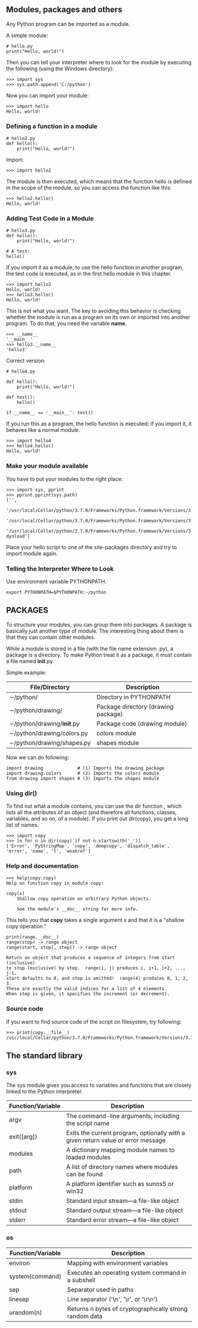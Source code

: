 ## Modules, packages and others

Any Python program can be imported as a module. 

A simple module:

```
# hello.py
print("Hello, world!")
```

Then you can tell your interpreter where to look for the module by executing the following (using the Windows directory):

```
>>> import sys
>>> sys.path.append('C:/python')
```

Now you can import your module:

```
>>> import hello
Hello, world!
```

### Defining a function in a module

```
# hello2.py
def hello():
    print("Hello, world!")
```

Import:

```
>>> import hello2
```

The module is then executed, which means that the function hello is defined in the scope of the module, so you can access the function like this:

```
>>> hello2.hello()
Hello, world!
```

### Adding Test Code in a Module

```
# hello3.py
def hello():
    print("Hello, world!")

# A test:
hello()
```

If you import it as a module, to use the hello function in another program, the test code is executed, as in the first hello module in this chapter.

```
>>> import hello3
Hello, world!
>>> hello3.hello()
Hello, world!                                                                              
```

This is not what you want. The key to avoiding this behavior is checking whether the module is run as a program on its own or imported into another program. To do that, you need the variable __name__.

```
>>> __name__
'__main__'
>>> hello3.__name__
'hello3'
```

Correct version:

```
# hello4.py

def hello():
    print("Hello, world!")

def test():
    hello()

if __name__ == '__main__': test()
```

If you run this as a program, the hello function is executed; if you import it, it behaves like a normal module.

```
>>> import hello4
>>> hello4.hello()
Hello, world!
```

### Make your module available

You have to put your modules to the right place:

```
>>> import sys, pprint
>>> pprint.pprint(sys.path)
['',
 '/usr/local/Cellar/python/3.7.0/Frameworks/Python.framework/Versions/3.7/lib/python37.zip',
 '/usr/local/Cellar/python/3.7.0/Frameworks/Python.framework/Versions/3.7/lib/python3.7',
 '/usr/local/Cellar/python/3.7.0/Frameworks/Python.framework/Versions/3.7/lib/python3.7/lib-dynload']
```

Place your hello script to one of the site-packages directory and try to import module again.

### Telling the Interpreter Where to Look

Use environment variable PYTHONPATH.

```
export PYTHONPATH=$PYTHONPATH:∼/python
```

## PACKAGES

To structure your modules, you can group them into packages. A package is basically just another type of module. The interesting thing about them is that they can contain other modules.

While a module is stored in a file (with the file name extension .py), a package is a directory. To make Python treat it as a package, it must contain a file named __init__.py.

Simple example:


|  File/Directory | Description  |
|---|---|
| ∼/python/  |  Directory in PYTHONPATH |
| ∼/python/drawing/  | Package directory (drawing package)  |
| ∼/python/drawing/__init__.py  |  Package code (drawing module) |
|  ∼/python/drawing/colors.py |  colors module |
|  ∼/python/drawing/shapes.py |  shapes module |


Now we can do following:

```
import drawing             # (1) Imports the drawing package
import drawing.colors      # (2) Imports the colors module
from drawing import shapes # (3) Imports the shapes module
```

### Using dir()

To find out what a module contains, you can use the dir function , which lists all the attributes of an object (and therefore all functions, classes, variables, and so on, of a module). If you print out dir(copy), you get a long list of names. 

```
>>> import copy
>>> [n for n in dir(copy) if not n.startswith('_')]
['Error', 'PyStringMap', 'copy', 'deepcopy', 'dispatch_table', 'error', 'name', 't', 'weakref']
```

### Help and documentation

```
>>> help(copy.copy)
Help on function copy in module copy:

copy(x)
    Shallow copy operation on arbitrary Python objects.

    See the module's __doc__ string for more info.
```

This tells you that __copy__ takes a single argument x and that it is a "shallow copy operation."


```
print(range.__doc__)
range(stop) -> range object
range(start, stop[, step]) -> range object

Return an object that produces a sequence of integers from start (inclusive)
to stop (exclusive) by step.  range(i, j) produces i, i+1, i+2, ..., j-1.
start defaults to 0, and stop is omitted!  range(4) produces 0, 1, 2, 3.
These are exactly the valid indices for a list of 4 elements.
When step is given, it specifies the increment (or decrement).
```

### Source code

If you want to find source code of the script on filesystem, try following:

```
>>> print(copy.__file__)
/usr/local/Cellar/python/3.7.0/Frameworks/Python.framework/Versions/3.7/lib/python3.7/copy.py
```

## The standard library

### sys

The sys module gives you access to variables and functions that are closely linked to the Python interpreter.

| Function/Variable  |  Description |
|---|---|
|  argv |  The command-line arguments, including the script name |
|  exit([arg]) |  Exits the current program, optionally with a given return value or error message |
| modules  |  A dictionary mapping module names to loaded modules |
|  path |  A list of directory names where modules can be found |
| platform  | A platform identifier such as sunos5 or win32  |
| stdin | Standard input stream—a file-like object |
| stdout | Standard output stream—a file-like object |
| stderr| Standard error stream—a file-like object |


### os

| Function/Variable  | Description  |
|---|---|
| environ  | Mapping with environment variables  |
| system(command)  |  Executes an operating system command in a subshell |
| sep  |  Separator used in paths |
| linesep  | Line separator ('\n', '\r', or '\r\n')  |
| urandom(n)  | Returns n bytes of cryptographically strong random data  |

